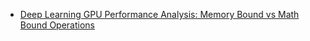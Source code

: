 - [Deep Learning GPU Performance Analysis: Memory Bound vs Math Bound Operations](https://alexminnaar.com/2020/04/11/dl-gpu-perf-memory-vs-math.html)